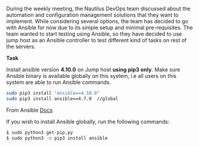 During the weekly meeting, the Nautilus DevOps team discussed about the automation and configuration
management solutions that they want to implement. While considering several
options, the team has decided to go with Ansible for now due to its simple
setup and minimal pre-requisites. The team wanted to start testing using Ansible, 
so they have decided to use jump host as an Ansible controller to test 
different kind of tasks on rest of the servers.


**Task**

Install ansible version **4.10.0** on Jump host **using pip3 only**. Make sure Ansible binary is available globally on this system, i.e all users on this system are able to run Ansible commands.

```bash
sudo pip3 install "ansible==4.10.0"
sudo pip3 install ansible==4.7.0  //global 
```

From Ansible [Docs](https://docs.ansible.com/ansible/5/installation_guide/intro_installation.html)

If you wish to install Ansible globally, run the following commands:

```bash
$ sudo python3 get-pip.py
$ sudo python3 -m pip3 install ansible
```